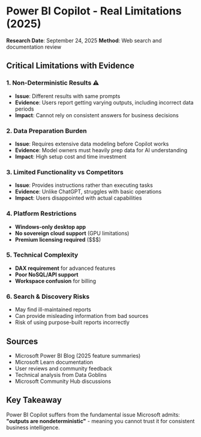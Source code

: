 # Power BI Copilot - Real Limitations (2025)

**Research Date**: September 24, 2025
**Method**: Web search and documentation review

## Critical Limitations with Evidence

### 1. Non-Deterministic Results ⚠️
- **Issue**: Different results with same prompts
- **Evidence**: Users report getting varying outputs, including incorrect data periods
- **Impact**: Cannot rely on consistent answers for business decisions

### 2. Data Preparation Burden
- **Issue**: Requires extensive data modeling before Copilot works
- **Evidence**: Model owners must heavily prep data for AI understanding
- **Impact**: High setup cost and time investment

### 3. Limited Functionality vs Competitors
- **Issue**: Provides instructions rather than executing tasks
- **Evidence**: Unlike ChatGPT, struggles with basic operations
- **Impact**: Users disappointed with actual capabilities

### 4. Platform Restrictions
- **Windows-only desktop app**
- **No sovereign cloud support** (GPU limitations)
- **Premium licensing required** ($$$)

### 5. Technical Complexity
- **DAX requirement** for advanced features
- **Poor NoSQL/API support**
- **Workspace confusion** for billing

### 6. Search & Discovery Risks
- May find ill-maintained reports
- Can provide misleading information from bad sources
- Risk of using purpose-built reports incorrectly

## Sources
- Microsoft Power BI Blog (2025 feature summaries)
- Microsoft Learn documentation
- User reviews and community feedback
- Technical analysis from Data Goblins
- Microsoft Community Hub discussions

## Key Takeaway
Power BI Copilot suffers from the fundamental issue Microsoft admits: **"outputs are nondeterministic"** - meaning you cannot trust it for consistent business intelligence.